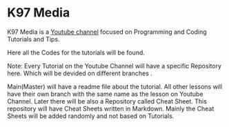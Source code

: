 # K97 Media

K97 Media is a [Youtube channel](https://www.youtube.com/channel/UC9j6pieJxlXmpq0k7kV1VDg) focused on Programming and Coding Tutorials and Tips.



Here all the Codes for the tutorials will be found.


Note:
Every Tutorial on the Youtube Channel will have a specific Repository here. Which will be devided on different branches .

Main(Master) will have a readme file about the tutorial.
All other lessons will have their own branch with the same name as the lesson on Youtube Channel.
Later there will be also a Repository called Cheat Sheet. This repository will have Cheat Sheets written in Markdown. Mainly the Cheat Sheets will be added randomly and not based on Tutorials.
